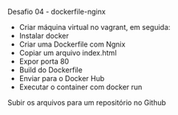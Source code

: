 Desafio 04 - dockerfile-nginx

- Criar máquina virtual no vagrant, em seguida:
- Instalar docker
- Criar uma Dockerfile com Ngnix
- Copiar um arquivo index.html
- Expor porta 80
- Build do Dockerfile
- Enviar para o Docker Hub
- Executar o container com docker run

Subir os arquivos para um repositório no Github
